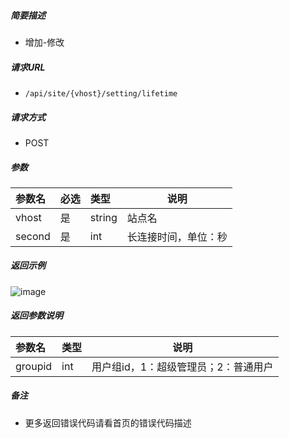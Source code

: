 

    
##### 简要描述

- 增加-修改

##### 请求URL
- ` /api/site/{vhost}/setting/lifetime `
  
##### 请求方式
- POST 

##### 参数

|参数名|必选|类型|说明|
|:----    |:---|:----- |-----   |
|vhost |是  |string |站点名   |
|second |是  |int | 长连接时间，单位：秒    |

##### 返回示例 

![image](https://user-images.githubusercontent.com/90588289/133762117-766ad515-2238-4098-98ef-04e271cd3d7d.png)

##### 返回参数说明 

|参数名|类型|说明|
|:-----  |:-----|-----                           |
|groupid |int   |用户组id，1：超级管理员；2：普通用户  |

##### 备注 

- 更多返回错误代码请看首页的错误代码描述



